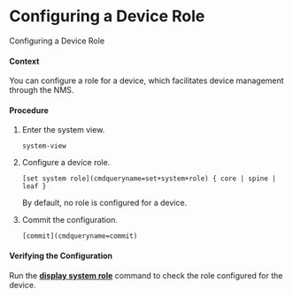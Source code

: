Configuring a Device Role
=========================

Configuring a Device Role

#### Context

You can configure a role for a device, which facilitates device management through the NMS.


#### Procedure

1. Enter the system view.
   
   
   ```
   system-view
   ```
2. Configure a device role.
   
   
   ```
   [set system role](cmdqueryname=set+system+role) { core | spine | leaf }
   ```
   
   By default, no role is configured for a device.
3. Commit the configuration.
   
   
   ```
   [commit](cmdqueryname=commit)
   ```

#### Verifying the Configuration

Run the [**display system role**](cmdqueryname=display+system+role) command to check the role configured for the device.